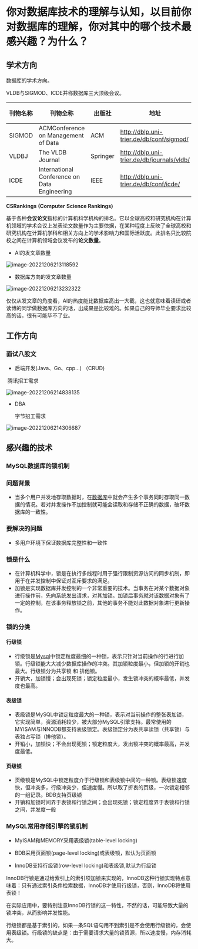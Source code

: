 # 你对数据库技术的理解与认知，以目前你对数据库的理解，你对其中的哪个技术最感兴趣？为什么？

## 学术方向

数据库的学术方向。

VLDB与SIGMOD、ICDE并称数据库三大顶级会议。

| 刊物名称 | 刊物全称                                     | 出版社   | 地址                                       | 等级 | 期刊/会议 |
| -------- | -------------------------------------------- | -------- | ------------------------------------------ | ---- | --------- |
| SIGMOD   | ACMConference on Management of Data          | ACM      | http://dblp.uni-trier.de/db/conf/sigmod/   | A    | Meeting   |
| VLDBJ    | The VLDB Journal                             | Springer | http://dblp.uni-trier.de/db/journals/vldb/ | A    | Journal   |
| ICDE     | International Conference on Data Engineering | IEEE     | http://dblp.uni-trier.de/db/conf/icde/     | A    | Meeting   |

**CSRankings** **(Computer** **Science Rankings)** 

基于各种**会议论文**指标的计算机科学机构的排名。它以全球高校和研究机构在计算机领域的学术会议上发表论文数量作为主要依据，在某种程度上反映了全球高校和研究机构在计算机学科和相关方向上的学术影响力和国际活跃度。此排名只比较院校之间在计算机领域会议发布的**论文数量**。

- AI的发文章数量

![image-20221206213118592](https://shu-silence.oss-cn-shanghai.aliyuncs.com/img/2022/image-20221206213118592.png)

- 数据库方向的发文章数量

![image-20221206213232322](https://shu-silence.oss-cn-shanghai.aliyuncs.com/img/2022/image-20221206213232322.png)

仅仅从发文章的角度看，AI的热度能比数据库高出一大截，这也就意味着读研或者读博的同学做数据库方向的话，出成果是比较难的。如果自己的导师毕业要求比较高的话，很有可能毕不了业。

## 工作方向

### 面试八股文

- 后端开发(Java、Go、cpp...) （CRUD)

​	腾讯招工需求

![image-20221206214838135](https://shu-silence.oss-cn-shanghai.aliyuncs.com/img/2022/image-20221206214838135.png)

- DBA

  字节招工需求

![image-20221206214306687](https://shu-silence.oss-cn-shanghai.aliyuncs.com/img/2022/image-20221206214306687.png)

## 感兴趣的技术

### MySQL数据库的锁机制



### 问题背景

- 当多个用户并发地存取数据时，在[数据库](https://cloud.tencent.com/solution/database?from=10680)中就会产生多个事务同时存取同一数据的情况。若对并发操作不加控制就可能会读取和存储不正确的数据，破坏数据库的一致性。

### 要解决的问题

- 多用户环境下保证数据库完整性和一致性

### 锁是什么

- 在计算机科学中，锁是在执行多线程时用于强行限制资源访问的同步机制，即用于在并发控制中保证对互斥要求的满足。
- 加锁是实现数据库并发控制的一个非常重要的技术。当事务在对某个数据对象进行操作前，先向系统发出请求，对其加锁。加锁后事务就对该数据对象有了一定的控制，在该事务释放锁之前，其他的事务不能对此数据对象进行更新操作。

### 锁的分类

#### 行级锁

- 行级锁是[Mysql](https://cloud.tencent.com/product/cdb?from=10680)中锁定粒度最细的一种锁，表示只针对当前操作的行进行加锁。行级锁能大大减少数据库操作的冲突。其加锁粒度最小，但加锁的开销也最大。行级锁分为共享锁 和 排他锁。
- 开销大，加锁慢；会出现死锁；锁定粒度最小，发生锁冲突的概率最低，并发度也最高。

#### 表级锁

- 表级锁是MySQL中锁定粒度最大的一种锁，表示对当前操作的整张表加锁，它实现简单，资源消耗较少，被大部分MySQL引擎支持。最常使用的MYISAM与INNODB都支持表级锁定。表级锁定分为表共享读锁（共享锁）与表独占写锁（排他锁）。
- 开销小，加锁快；不会出现死锁；锁定粒度大，发出锁冲突的概率最高，并发度最低。

#### 页级锁

- 页级锁是MySQL中锁定粒度介于行级锁和表级锁中间的一种锁。表级锁速度快，但冲突多，行级冲突少，但速度慢。所以取了折衷的页级，一次锁定相邻的一组记录。BDB支持页级锁
- 开销和加锁时间界于表锁和行锁之间；会出现死锁；锁定粒度界于表锁和行锁之间，并发度一般



### MySQL常用存储引擎的锁机制

- MyISAM和MEMORY采用表级锁(table-level locking)

- BDB采用页面锁(page-level locking)或表级锁，默认为页面锁

- InnoDB支持行级锁(row-level locking)和表级锁,默认为行级锁

InnoDB行锁是通过给索引上的索引项加锁来实现的，InnoDB这种行锁实现特点意味着：只有通过索引条件检索数据，InnoDB才使用行级锁，否则，InnoDB将使用表锁！

在实际应用中，要特别注意InnoDB行锁的这一特性，不然的话，可能导致大量的锁冲突，从而影响并发性能。

行级锁都是基于索引的，如果一条SQL语句用不到索引是不会使用行级锁的，会使用表级锁。行级锁的缺点是：由于需要请求大量的锁资源，所以速度慢，内存消耗大。
